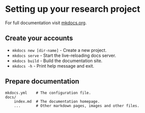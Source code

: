 # Setting up your research project

For full documentation visit [mkdocs.org](https://www.mkdocs.org).

## Create your accounts

* `mkdocs new [dir-name]` - Create a new project.
* `mkdocs serve` - Start the live-reloading docs server.
* `mkdocs build` - Build the documentation site.
* `mkdocs -h` - Print help message and exit.

## Prepare documentation

    mkdocs.yml    # The configuration file.
    docs/
        index.md  # The documentation homepage.
        ...       # Other markdown pages, images and other files.
